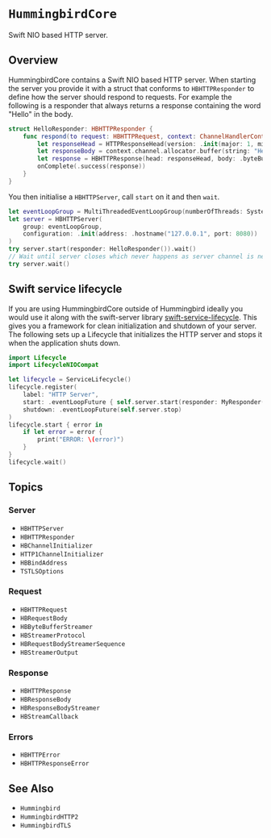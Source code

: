 # ``HummingbirdCore``

Swift NIO based HTTP server. 

## Overview

HummingbirdCore contains a Swift NIO based HTTP server. When starting the server you provide it with a struct that conforms to `HBHTTPResponder` to define how the server should respond to requests. For example the following is a responder that always returns a response containing the word "Hello" in the body. 

```swift
struct HelloResponder: HBHTTPResponder {
    func respond(to request: HBHTTPRequest, context: ChannelHandlerContext, onComplete: @escaping (Result<HBHTTPResponse, Error>) -> Void) {
        let responseHead = HTTPResponseHead(version: .init(major: 1, minor: 1), status: .ok)
        let responseBody = context.channel.allocator.buffer(string: "Hello")
        let response = HBHTTPResponse(head: responseHead, body: .byteBuffer(responseBody))
        onComplete(.success(response))
    }
}
```

You then initialise a `HBHTTPServer`, call `start` on it and then `wait`.

```swift
let eventLoopGroup = MultiThreadedEventLoopGroup(numberOfThreads: System.coreCount)
let server = HBHTTPServer(
    group: eventLoopGroup, 
    configuration: .init(address: .hostname("127.0.0.1", port: 8080))
)
try server.start(responder: HelloResponder()).wait()
// Wait until server closes which never happens as server channel is never closed
try server.wait()
```

## Swift service lifecycle

If you are using HummingbirdCore outside of Hummingbird ideally you would use it along with the swift-server library [swift-service-lifecycle](https://github.com/swift-server/swift-service-lifecycle). This gives you a framework for clean initialization and shutdown of your server. The following sets up a Lifecycle that initializes the HTTP server and stops it when the application shuts down.
```swift
import Lifecycle
import LifecycleNIOCompat

let lifecycle = ServiceLifecycle()
lifecycle.register(
    label: "HTTP Server",
    start: .eventLoopFuture { self.server.start(responder: MyResponder()) },
    shutdown: .eventLoopFuture(self.server.stop)
)
lifecycle.start { error in
    if let error = error {
        print("ERROR: \(error)")
    }
}
lifecycle.wait()
```

## Topics

### Server

- ``HBHTTPServer``
- ``HBHTTPResponder``
- ``HBChannelInitializer``
- ``HTTP1ChannelInitializer``
- ``HBBindAddress``
- ``TSTLSOptions``

### Request

- ``HBHTTPRequest``
- ``HBRequestBody``
- ``HBByteBufferStreamer``
- ``HBStreamerProtocol``
- ``HBRequestBodyStreamerSequence``
- ``HBStreamerOutput``

### Response

- ``HBHTTPResponse``
- ``HBResponseBody``
- ``HBResponseBodyStreamer``
- ``HBStreamCallback``

### Errors

- ``HBHTTPError``
- ``HBHTTPResponseError``

## See Also

- ``Hummingbird``
- ``HummingbirdHTTP2``
- ``HummingbirdTLS``
